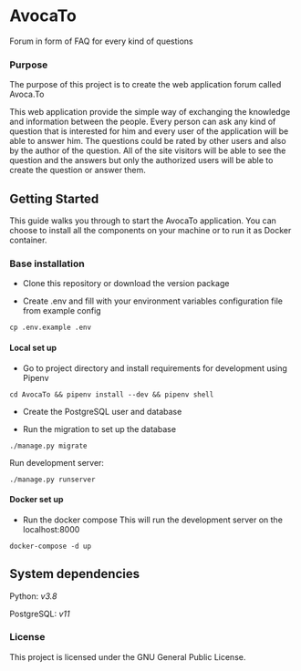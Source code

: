 # AvocaTo
Forum in form of FAQ for every kind of questions

### Purpose
The purpose of this project is to create the web application forum called Avoca.To

This web application provide the simple way of exchanging the knowledge and information between the people. Every person can ask any kind of question that is interested for him and every user of the application will be able to answer him. The questions could be rated by other users and also by the author of the question.
All of the site visitors will be able to see the question and the answers but only the authorized users will be able to create the question or answer them.

## Getting Started
This guide walks you through to start the AvocaTo application.
You can choose to install all the components on your machine or to run it as Docker container.

### Base installation

* Clone this repository or download the version package

* Create .env and fill with your environment variables configuration file from example config
```
cp .env.example .env
```

#### Local set up

* Go to project directory and install requirements for development using Pipenv
```
cd AvocaTo && pipenv install --dev && pipenv shell
```

* Create the PostgreSQL user and database

* Run the migration to set up the database
```
./manage.py migrate
```

Run development server:
```
./manage.py runserver
```

#### Docker set up

* Run the docker compose
This will run the development server on the localhost:8000
```
docker-compose -d up
```

## System dependencies

Python: *v3.8*

PostgreSQL: *v11*


### License
This project is licensed under the GNU General Public License.
